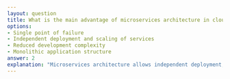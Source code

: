 ```yaml
---
layout: question
title: What is the main advantage of microservices architecture in cloud environments?
options:
- Single point of failure
- Independent deployment and scaling of services
- Reduced development complexity
- Monolithic application structure
answer: 2
explanation: "Microservices architecture allows independent deployment, scaling, and development of individual services, improving maintainability, scalability, and fault tolerance in cloud environments."
---
```

